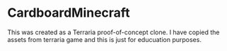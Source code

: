 # CardboardMinecraft
This was created as a Terraria proof-of-concept clone. I have copied the assets from terraria game and this is just for educuation purposes.
